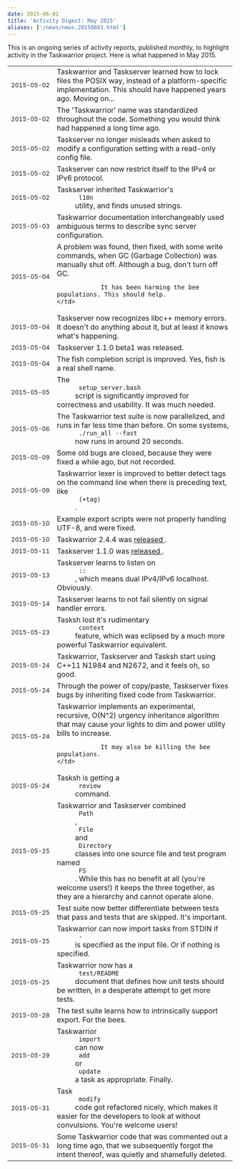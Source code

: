 ```yaml
---
date: 2015-06-01
title: 'Activity Digest: May 2015'
aliases: ['/news/news.20150601.html']
---
```

<div class="col-md-8 main">
 <div class="row">
  <p>
   This is an ongoing series of activity reports, published monthly,
            to highlight activity in the Taskwarrior project. Here is what
            happened in May 2015.
  </p>
  <table class="table table-striped table-compact">
   <tr>
    <td style="white-space: nowrap;">
     <small>
      2015-05-02
     </small>
    </td>
    <td>
     Taskwarrior and Taskserver learned how to lock files the POSIX
                way, instead of a platform-specific implementation. This should
                have happened years ago.  Moving on...
    </td>
   </tr>
   <tr>
    <td>
     <small>
      2015-05-02
     </small>
    </td>
    <td>
     The 'Taskwarrior' name was standardized throughout the code.
                Something you would think had happened a long time ago.
    </td>
   </tr>
   <tr>
    <td>
     <small>
      2015-05-02
     </small>
    </td>
    <td>
     Taskserver no longer misleads when asked to modify a configuration
                setting with a read-only config file.
    </td>
   </tr>
   <tr>
    <td>
     <small>
      2015-05-02
     </small>
    </td>
    <td>
     Taskserver can now restrict itself to the IPv4 or IPv6 protocol.
    </td>
   </tr>
   <tr>
    <td>
     <small>
      2015-05-02
     </small>
    </td>
    <td>
     Taskserver inherited Taskwarrior's
     <code>
      l10n
     </code>
     utility,
                and finds unused strings.
    </td>
   </tr>
   <tr>
    <td>
     <small>
      2015-05-03
     </small>
    </td>
    <td>
     Taskwarrior documentation interchangeably used ambiguous terms
                to describe sync server configuration.
    </td>
   </tr>
   <tr>
    <td>
     <small>
      2015-05-04
     </small>
    </td>
    <td>
     A problem was found, then fixed, with some write commands, when
                GC (Garbage Collection) was manually shut off. Although a bug,
                don't turn off GC.

                It has been harming the bee populations. This should help.
    </td>
   </tr>
   <tr>
    <td>
     <small>
      2015-05-04
     </small>
    </td>
    <td>
     Taskserver now recognizes libc++ memory errors. It doesn't do
                anything about it, but at least it knows what's happening.
    </td>
   </tr>
   <tr>
    <td>
     <small>
      2015-05-04
     </small>
    </td>
    <td>
     Taskserver 1.1.0 beta1 was released.
    </td>
   </tr>
   <tr>
    <td>
     <small>
      2015-05-04
     </small>
    </td>
    <td>
     The fish completion script is improved.  Yes, fish is a real
                shell name.
    </td>
   </tr>
   <tr>
    <td>
     <small>
      2015-05-05
     </small>
    </td>
    <td>
     The
     <code>
      setup_server.bash
     </code>
     script is significantly
                improved for correctness and usability. It was much needed.
    </td>
   </tr>
   <tr>
    <td>
     <small>
      2015-05-06
     </small>
    </td>
    <td>
     The Taskwarrior test suite is now parallelized, and runs in far
                less time than before. On some systems,
     <code>
      ./run_all --fast
     </code>
     now runs in around 20 seconds.
    </td>
   </tr>
   <tr>
    <td>
     <small>
      2015-05-09
     </small>
    </td>
    <td>
     Some old bugs are closed, because they were fixed a while ago,
                but not recorded.
    </td>
   </tr>
   <tr>
    <td>
     <small>
      2015-05-09
     </small>
    </td>
    <td>
     Taskwarrior lexer is improved to better detect tags on the
                command line when there is preceding text, like
     <code>
      (+tag)
     </code>
     .
    </td>
   </tr>
   <tr>
    <td>
     <small>
      2015-05-10
     </small>
    </td>
    <td>
     Example export scripts were not properly handling UTF-8, and
                were fixed.
    </td>
   </tr>
   <tr>
    <td>
     <small>
      2015-05-10
     </small>
    </td>
    <td>
     Taskwarrior 2.4.4 was
     <a href="/news/news.20150510.html">
      released
     </a>
     .
    </td>
   </tr>
   <tr>
    <td>
     <small>
      2015-05-11
     </small>
    </td>
    <td>
     Taskserver 1.1.0 was
     <a href="/news/news.20150511.html">
      released
     </a>
     .
    </td>
   </tr>
   <tr>
    <td>
     <small>
      2015-05-13
     </small>
    </td>
    <td>
     Taskserver learns to listen on
     <code>
      ::
     </code>
     , which means dual
                IPv4/IPv6 localhost. Obviously.
    </td>
   </tr>
   <tr>
    <td>
     <small>
      2015-05-14
     </small>
    </td>
    <td>
     Taskserver learns to not fail silently on signal handler errors.
    </td>
   </tr>
   <tr>
    <td>
     <small>
      2015-05-23
     </small>
    </td>
    <td>
     Tasksh lost it's rudimentary
     <code>
      context
     </code>
     feature, which
                was eclipsed by a much more powerful Taskwarrior equivalent.
    </td>
   </tr>
   <tr>
    <td>
     <small>
      2015-05-24
     </small>
    </td>
    <td>
     Taskwarrior, Taskserver and Tasksh start using C++11 N1984 and
                N2672, and it feels oh, so good.
    </td>
   </tr>
   <tr>
    <td>
     <small>
      2015-05-24
     </small>
    </td>
    <td>
     Through the power of copy/paste, Taskserver fixes bugs by
                inheriting fixed code from Taskwarrior.
    </td>
   </tr>
   <tr>
    <td>
     <small>
      2015-05-24
     </small>
    </td>
    <td>
     Taskwarrior implements an experimental, recursive, O(N^2) urgency
                inheritance algorithm that may cause your lights to dim and power
                utility bills to increase.

                It may also be killing the bee populations.
    </td>
   </tr>
   <tr>
    <td>
     <small>
      2015-05-24
     </small>
    </td>
    <td>
     Tasksh is getting a
     <code>
      review
     </code>
     command.
    </td>
   </tr>
   <tr>
    <td>
     <small>
      2015-05-25
     </small>
    </td>
    <td>
     Taskwarrior and Taskserver combined
     <code>
      Path
     </code>
     ,
     <code>
      File
     </code>
     and
     <code>
      Directory
     </code>
     classes into one
                source file and test program named
     <code>
      FS
     </code>
     .  While this
                has no benefit at all (you're welcome users!) it keeps the three
                together, as they are a hierarchy and cannot operate alone.
    </td>
   </tr>
   <tr>
    <td>
     <small>
      2015-05-25
     </small>
    </td>
    <td>
     Test suite now better differentiate between tests that pass and
                tests that are skipped. It's important.
    </td>
   </tr>
   <tr>
    <td>
     <small>
      2015-05-25
     </small>
    </td>
    <td>
     Taskwarrior can now import tasks from STDIN if
     <code>
      -
     </code>
     is
                specified as the input file.  Or if nothing is specified.
    </td>
   </tr>
   <tr>
    <td>
     <small>
      2015-05-25
     </small>
    </td>
    <td>
     Taskwarrior now has a
     <code>
      test/README
     </code>
     document that
                defines how unit tests should be written, in a desperate attempt
                to get more tests.
    </td>
   </tr>
   <tr>
    <td>
     <small>
      2015-05-28
     </small>
    </td>
    <td>
     The test suite learns how to intrinsically support export.
                For the bees.
    </td>
   </tr>
   <tr>
    <td>
     <small>
      2015-05-29
     </small>
    </td>
    <td>
     Taskwarrior
     <code>
      import
     </code>
     can now
     <code>
      add
     </code>
     or
     <code>
      update
     </code>
     a task as appropriate. Finally.
    </td>
   </tr>
   <tr>
    <td>
     <small>
      2015-05-31
     </small>
    </td>
    <td>
     Task
     <code>
      modify
     </code>
     code got refactored nicely, which makes
                it easier for the developers to look at without convulsions.
                You're welcome users!
    </td>
   </tr>
   <tr>
    <td>
     <small>
      2015-05-31
     </small>
    </td>
    <td>
     Some Taskwarrior code that was commented out a long time ago,
                that we subsequently forgot the intent thereof, was quietly and
                shamefully deleted.
    </td>
   </tr>
  </table>
  <br/>
  <br/>
 </div>
</div>


